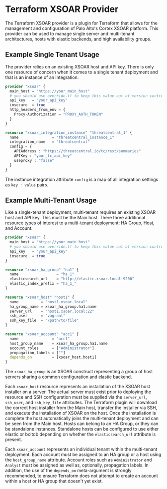 # Terraform XSOAR Provider

The Terraform XSOAR provider is a plugin for Terraform that allows for the management and configuration of Palo Alto's Cortex XSOAR platform. This provider can be used to manage single server and multi-tenant architectures, hosts with elastic backends, and high availability groups.


## Example Single Tenant Usage
The provider relies on an existing XSOAR host and API key. There is only one resource of concern when it comes to a single tenant deployment and that is an instance of an integration.

```terraform
provider "xsoar" {
  main_host = "https://your_main_host"
  # you should use override.tf to keep this value out of version control
  api_key   = "your_api_key"
  insecure  = true
  http_headers_from_env = {
    Proxy-Authorization = "PROXY_AUTH_TOKEN"
  }
}

resource "xsoar_integration_instance" "threatcentral_1" {
  name               = "threatcentral_instance_1"
  integration_name   = "threatcentral"
  config = {
    APIAddress : "https://threatcentral.io/tc/rest/summaries"
    APIKey : "your_tc_api_key"
    useproxy : "false"
  }
}
```
The instance integration attribute `config` is a map of all integration settings as `key : value` pairs.

## Example Multi-Tenant Usage
Like a single-tenant deployment, multi-tenant requires an existing XSOAR host and API key. This must be the Main host. There three additional resource types of interest to a multi-tenant deployment: HA Group, Host, and Account.
```terraform
provider "xsoar" {
  main_host = "https://your_main_host"
  # you should use override.tf to keep this value out of version control
  api_key   = "your_api_key"
  insecure  = true
}

resource "xsoar_ha_group" "ha1" {
  name                 = "ha_1"
  elasticsearch_url    = "http://elastic.xsoar.local:9200"
  elastic_index_prefix = "ha_1_"
}

resource "xsoar_host" "host1" {
  name          = "host1.xsoar.local"
  ha_group_name = xsoar_ha_group.ha1.name
  server_url    = "host1.xsoar.local:22"
  ssh_user      = "vagrant"
  ssh_key_file  = "/path/to/file"
}

resource "xsoar_account" "acc1" {
  name               = "acc1"
  host_group_name    = xsoar_ha_group.ha1.name
  account_roles      = ["Administrator"]
  propagation_labels = [""]
  depends_on         = [xsoar_host.host1]
}
```
The `xsoar_ha_group` is an XSOAR construct representing a group of host servers sharing a common configuration and elastic backend.

Each `xsoar_host` resource represents an installation of the XSOAR host installer on a server. The actual server must exist prior to deploying the resource and SSH configuration must be supplied via the `server_url`, `ssh_user`, and `ssh_key_file` attributes. The Terraform plugin will download the correct host installer from the Main host, transfer the installer via SSH, and execute the installation of XSOAR on the host. Once the installation is complete the host automatically joins the multi-tenant deployment and can be seen from the Main host. Hosts can belong to an HA Group, or they can be standalone instances. Standalone hosts can be configured to use either elastic or boltdb depending on whether the `elasticsearch_url` attribute is present.

Each `xsoar_account` represents an individual tenant within the multi-tenant deployment. Each account must be assigned to an HA group or a host using the `host_group_name` attribute. Account roles such as `Administrator` and `Analyst` must be assigned as well as, optionally, propagation labels. In addition, the use of the `depends_on` meta-argument is strongly recommended, to ensure Terraform does not attempt to create an account within a host or HA group that doesn't yet exist.
